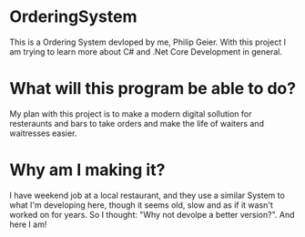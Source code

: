 # OrderingSystem

This is a Ordering System devloped by me, Philip Geier. With this project I am trying to learn more about C# and .Net Core Development in general. 

# What will this program be able to do?
My plan with this project is to make a modern digital sollution for resteraunts and bars to take orders and make the life of waiters and waitresses easier.

# Why am I making it?
I have weekend job at a local restaurant, and they use a similar System to what I'm developing here, though it seems old, slow and as if it wasn't worked on for years. So I thought: "Why not devolpe a better version?". And here I am!
